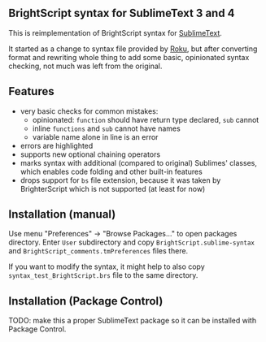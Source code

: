 ## BrightScript syntax for SublimeText 3 and 4

This is reimplementation of BrightScript syntax for [SublimeText](https://www.sublimetext.com/).

It started as a change to syntax file provided by [Roku](https://github.com/rokudev/sublimetext-package),
but after converting format and rewriting whole thing to add some basic, opinionated syntax checking,
not much was left from the original.


## Features

- very basic checks for common mistakes:
	- opinionated: `function` should have return type declared, `sub` cannot
	- inline `functions` and `sub` cannot have names
	- variable name alone in line is an error
- errors are highlighted
- supports new optional chaining operators
- marks syntax with additional (compared to original) Sublimes' classes,
  which enables code folding and other built-in features
- drops support for `bs` file extension, because it was taken by BrighterScript which is not supported (at least for now)


## Installation (manual)

Use menu "Preferences" -> "Browse Packages..." to open packages directory. Enter `User` subdirectory and copy
`BrightScript.sublime-syntax` and `BrightScript_comments.tmPreferences` files there.

If you want to modify the syntax, it might help to also copy `syntax_test_BrightScript.brs` file to the same directory.


## Installation (Package Control)

TODO: make this a proper SublimeText package so it can be installed with Package Control.
